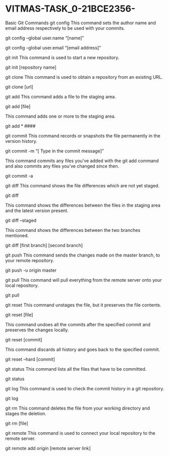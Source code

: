 # VITMAS-TASK_0-21BCE2356-
Basic Git Commands
git config
This command sets the author name and email address respectively to be used with your commits.

git config –global user.name “[name]”

git config –global user.email “[email address]”

git init
This command is used to start a new repository.

git init [repository name]

git clone
This command is used to obtain a repository from an existing URL.

git clone [url]

git add
This command adds a file to the staging area.

git add [file]

This command adds one or more to the staging area.

git add * ####

git commit
This command records or snapshots the file permanently in the version history.

git commit -m “[ Type in the commit message]”

This command commits any files you’ve added with the git add command and also commits any files you’ve changed since then.

git commit -a

git diff
This command shows the file differences which are not yet staged.

git diff

This command shows the differences between the files in the staging area and the latest version present.

git diff –staged

This command shows the differences between the two branches mentioned.

git diff [first branch] [second branch]

git push
This command sends the changes made on the master branch, to your remote repository.

git push -u origin master

git pull
This command will pull everything from the remote server onto your local repository.

git pull

git reset
This command unstages the file, but it preserves the file contents.

git reset [file]

This command undoes all the commits after the specified commit and preserves the changes locally.

git reset [commit]

This command discards all history and goes back to the specified commit.

git reset –hard [commit]

git status
This command lists all the files that have to be committed.

git status

git log
This command is used to check the commit history in a git repository.

git log

git rm
This command deletes the file from your working directory and stages the deletion.

git rm [file]

git remote
This command is used to connect your local repository to the remote server.

git remote add origin [remote server link]
